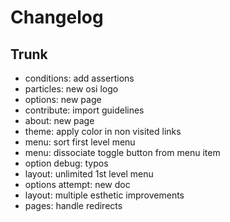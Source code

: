 
# Changelog

## Trunk

* conditions: add assertions
* particles: new osi logo
* options: new page
* contribute: import guidelines
* about: new page
* theme: apply color in non visited links
* menu: sort first level menu
* menu: dissociate toggle button from menu item
* option debug: typos
* layout: unlimited 1st level menu
* options attempt: new doc
* layout: multiple esthetic improvements
* pages: handle redirects
